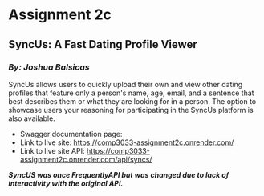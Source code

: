 # Assignment 2c
## SyncUs: A Fast Dating Profile Viewer
### _By: Joshua Balsicas_

SyncUs allows users to quickly upload their own and view other dating profiles that feature only a person's name, age, email, and a sentence that best describes them or what they are looking for in a person. The option to showcase users your reasoning for participating in the SyncUs platform is also available.

- Swagger documentation page:
- Link to live site: https://comp3033-assignment2c.onrender.com/ 
- Link to live site API: https://comp3033-assignment2c.onrender.com/api/syncs/

___SyncUS was once FrequentlyAPI but was changed due to lack of interactivity with the original API.___
